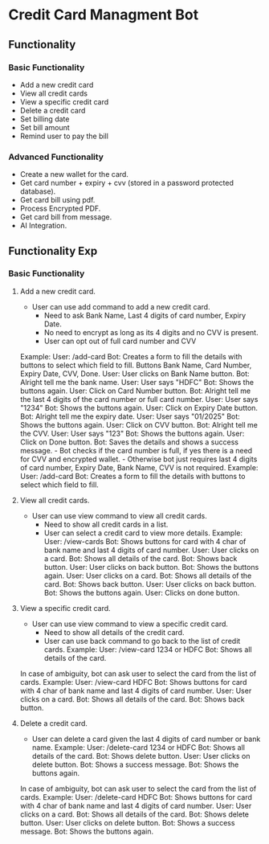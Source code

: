 # Credit Card Managment Bot

## Functionality

### Basic Functionality

- Add a new credit card
- View all credit cards
- View a specific credit card
- Delete a credit card
- Set billing date
- Set bill amount
- Remind user to pay the bill

### Advanced Functionality

- Create a new wallet for the card.
- Get card number + expiry + cvv (stored in a password protected database).
- Get card bill using pdf.
- Process Encrypted PDF.
- Get card bill from message.
- AI Integration.

## Functionality Exp

### Basic Functionality

1. Add a new credit card.
    - User can use add command to add a new credit card.
         - Need to ask Bank Name, Last 4 digits of card number, Expiry Date.
         - No need to encrypt as long as its 4 digits and no CVV is present.
         - User can opt out of full card number and CVV

    Example:
    User: /add-card
    Bot: Creates a form to fill the details with buttons to select which field to fill.
         Buttons Bank Name, Card Number, Expiry Date, CVV, Done.
    User: User clicks on Bank Name button.
    Bot: Alright tell me the bank name.
    User: User says "HDFC"
    Bot: Shows the buttons again.
    User: Click on Card Number button.
    Bot: Alright tell me the last 4 digits of the card number or full card number.
    User: User says "1234"
    Bot: Shows the buttons again.
    User: Click on Expiry Date button.
    Bot: Alright tell me the expiry date.
    User: User says "01/2025"
    Bot: Shows the buttons again.
    User: Click on CVV button.
    Bot: Alright tell me the CVV.
    User: User says "123"
    Bot: Shows the buttons again.
    User: Click on Done button.
    Bot: Saves the details and shows a success message.
         - Bot checks if the card number is full, if yes there is a need for CVV and encrypted wallet.
         - Otherwise bot just requires last 4 digits of card number, Expiry Date, Bank Name, CVV is not required.
    Example:
    User: /add-card
    Bot: Creates a form to fill the details with buttons to select which field to fill.
2. View all credit cards.
    - User can use view command to view all credit cards.
         - Need to show all credit cards in a list.
         - User can select a credit card to view more details.
    Example: 
    User: /view-cards
    Bot: Shows buttons for card with 4 char of bank name and last 4 digits of card number.
    User: User clicks on a card.
    Bot: Shows all details of the card.
    Bot: Shows back button.
    User: User clicks on back button.
    Bot: Shows the buttons again.
    User: User clicks on a card.
    Bot: Shows all details of the card.
    Bot: Shows back button.
    User: User clicks on back button.
    Bot: Shows the buttons again.
    User: Clicks on done button.

3. View a specific credit card.
    - User can use view command to view a specific credit card.
         - Need to show all details of the credit card.
         - User can use back command to go back to the list of credit cards.
    Example:
    User: /view-card 1234 or HDFC
    Bot: Shows all details of the card.

    In case of ambiguity, bot can ask user to select the card from the list of cards.
    Example:
    User: /view-card HDFC
    Bot: Shows buttons for card with 4 char of bank name and last 4 digits of card number.
    User: User clicks on a card.
    Bot: Shows all details of the card.
    Bot: Shows back button.

4. Delete a credit card.
    - User can delete a card given the last 4 digits of card number or bank name.
    Example:
    User: /delete-card 1234 or HDFC
    Bot: Shows all details of the card.
    Bot: Shows delete button.
    User: User clicks on delete button.
    Bot: Shows a success message.
    Bot: Shows the buttons again.

    In case of ambiguity, bot can ask user to select the card from the list of cards.
    Example:
    User: /delete-card HDFC
    Bot: Shows buttons for card with 4 char of bank name and last 4 digits of card number.
    User: User clicks on a card.
    Bot: Shows all details of the card.
    Bot: Shows delete button.
    User: User clicks on delete button.
    Bot: Shows a success message.
    Bot: Shows the buttons again.

